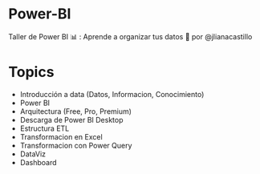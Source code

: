 # Power-BI
Taller de Power BI 📊 : Aprende a organizar tus datos 🎯 por @jlianacastillo

# Topics
* Introducción a data (Datos, Informacion, Conocimiento)
* Power BI
* Arquitectura (Free, Pro, Premium)
* Descarga de Power BI Desktop
* Estructura ETL
* Transformacion en Excel
* Transformacion con Power Query
* DataViz
* Dashboard
